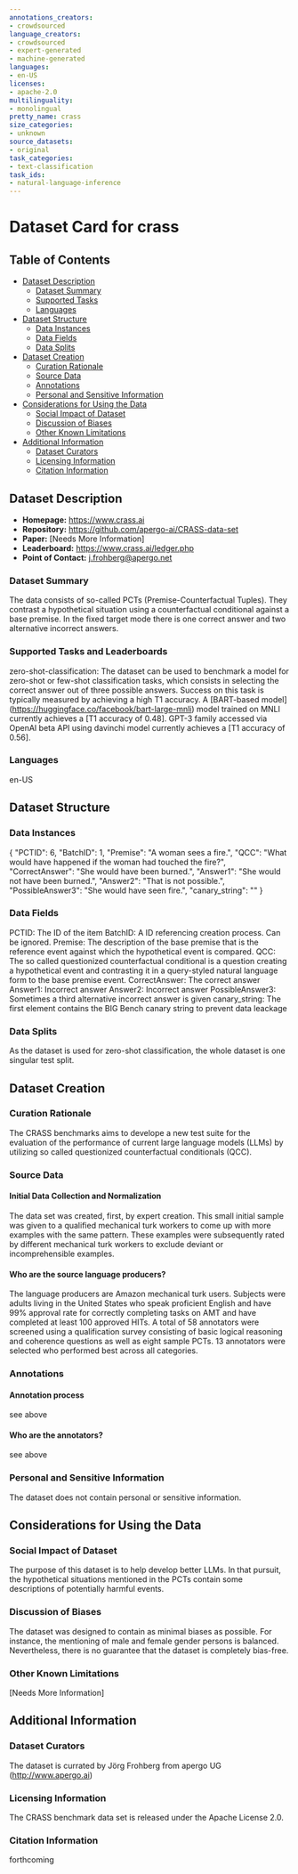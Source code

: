 ```yaml
---
annotations_creators:
- crowdsourced
language_creators:
- crowdsourced
- expert-generated
- machine-generated
languages:
- en-US
licenses:
- apache-2.0
multilinguality:
- monolingual
pretty_name: crass
size_categories:
- unknown
source_datasets:
- original
task_categories:
- text-classification
task_ids:
- natural-language-inference
---
```


# Dataset Card for crass

## Table of Contents
- [Dataset Description](#dataset-description)
  - [Dataset Summary](#dataset-summary)
  - [Supported Tasks](#supported-tasks-and-leaderboards)
  - [Languages](#languages)
- [Dataset Structure](#dataset-structure)
  - [Data Instances](#data-instances)
  - [Data Fields](#data-instances)
  - [Data Splits](#data-instances)
- [Dataset Creation](#dataset-creation)
  - [Curation Rationale](#curation-rationale)
  - [Source Data](#source-data)
  - [Annotations](#annotations)
  - [Personal and Sensitive Information](#personal-and-sensitive-information)
- [Considerations for Using the Data](#considerations-for-using-the-data)
  - [Social Impact of Dataset](#social-impact-of-dataset)
  - [Discussion of Biases](#discussion-of-biases)
  - [Other Known Limitations](#other-known-limitations)
- [Additional Information](#additional-information)
  - [Dataset Curators](#dataset-curators)
  - [Licensing Information](#licensing-information)
  - [Citation Information](#citation-information)

## Dataset Description

- **Homepage:** https://www.crass.ai
- **Repository:** https://github.com/apergo-ai/CRASS-data-set
- **Paper:** [Needs More Information]
- **Leaderboard:** https://www.crass.ai/ledger.php
- **Point of Contact:** j.frohberg@apergo.net

### Dataset Summary

The data consists of so-called PCTs (Premise-Counterfactual Tuples). They contrast a hypothetical situation using a counterfactual conditional against a base premise. In the fixed target mode there is one correct answer and two alternative incorrect answers.

### Supported Tasks and Leaderboards

zero-shot-classification: The dataset can be used to benchmark a model for zero-shot or few-shot classification tasks, which consists in selecting the correct answer out of three possible answers. Success on this task is typically measured by achieving a high T1 accuracy. A [BART-based model] (https://huggingface.co/facebook/bart-large-mnli) model trained on MNLI currently achieves a [T1 accuracy of 0.48]. GPT-3 family accessed via OpenAI beta API using davinchi model currently achieves a [T1 accuracy of 0.56].

### Languages

en-US

## Dataset Structure

### Data Instances

  {
    "PCTID": 6,
    "BatchID": 1,
    "Premise": "A woman sees a fire.",
    "QCC": "What would have happened if the woman had touched the fire?",
    "CorrectAnswer": "She would have been burned.",
    "Answer1": "She would not have been burned.",
    "Answer2": "That is not possible.",
    "PossibleAnswer3": "She would have seen fire.",
    "canary_string": ""
}

### Data Fields

PCTID: The ID of the item
BatchID: A ID referencing creation process. Can be ignored.
Premise: The description of the base premise that is the reference event against which the hypothetical event is compared.
QCC: The so called questionized counterfactual conditional is a question creating a hypothetical event and contrasting it in a query-styled natural language form to the base premise event.
CorrectAnswer: The correct answer
Answer1: Incorrect answer
Answer2: Incorrect answer
PossibleAnswer3: Sometimes a third alternative incorrect answer is given
canary_string: The first element contains the BIG Bench canary string to prevent data leackage

### Data Splits

As the dataset is used for zero-shot classification, the whole dataset is one singular test split.

## Dataset Creation

### Curation Rationale

The CRASS benchmarks aims to develope a new test suite for the evaluation of the performance of current large language models (LLMs) by utilizing so called questionized counterfactual conditionals (QCC).

### Source Data

#### Initial Data Collection and Normalization

The data set was created, first, by expert creation. This small initial sample was given to a qualified mechanical turk workers to come up with more examples with the same pattern. These examples were subsequently rated by different mechanical turk workers to exclude deviant or incomprehensible examples.

#### Who are the source language producers?

The language producers are Amazon mechanical turk users. Subjects were adults living in the United States who speak proficient English and have 99% approval rate for correctly completing tasks on AMT and have completed at least 100 approved HITs. A total of 58 annotators were screened using a qualification survey consisting of basic logical reasoning and coherence questions as well as eight sample PCTs. 13 annotators were selected who performed best across all categories. 

### Annotations

#### Annotation process

see above

#### Who are the annotators?

see above

### Personal and Sensitive Information

The dataset does not contain personal or sensitive information.

## Considerations for Using the Data

### Social Impact of Dataset

The purpose of this dataset is to help develop better LLMs. In that pursuit, the hypothetical situations mentioned in the PCTs contain some descriptions of potentially harmful events.

### Discussion of Biases

The dataset was designed to contain as minimal biases as possible. For instance, the mentioning of male and female gender persons is balanced. Nevertheless, there is no guarantee that the dataset is completely bias-free.

### Other Known Limitations

[Needs More Information]

## Additional Information

### Dataset Curators

The dataset is currated by Jörg Frohberg from apergo UG (http://www.apergo.ai)

### Licensing Information

The CRASS benchmark data set is released under the Apache License 2.0.

### Citation Information

forthcoming
